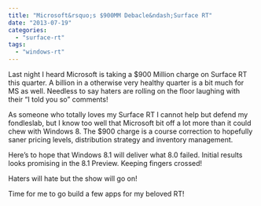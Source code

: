 ```yaml
---
title: "Microsoft&rsquo;s $900MM Debacle&ndash;Surface RT"
date: "2013-07-19"
categories: 
  - "surface-rt"
tags: 
  - "windows-rt"
---
```


Last night I heard Microsoft is taking a $900 Million charge on Surface RT this quarter. A billion in a otherwise very healthy quarter is a bit much for MS as well. Needless to say haters are rolling on the floor laughing with their “I told you so” comments!

As someone who totally loves my Surface RT I cannot help but defend my fondleslab, but I know too well that Microsoft bit off a lot more than it could chew with Windows 8. The $900 charge is a course correction to hopefully saner pricing levels, distribution strategy and inventory management.

Here’s to hope that Windows 8.1 will deliver what 8.0 failed. Initial results looks promising in the 8.1 Preview. Keeping fingers crossed!

Haters will hate but the show will go on!

Time for me to go build a few apps for my beloved RT!
